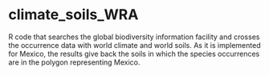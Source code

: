 # climate_soils_WRA
R code that searches the global biodiversity information facility and crosses the occurrence data with world climate and world soils. As it is implemented for Mexico, the results give back the soils in which the species occurrences are in the polygon representing Mexico. 

